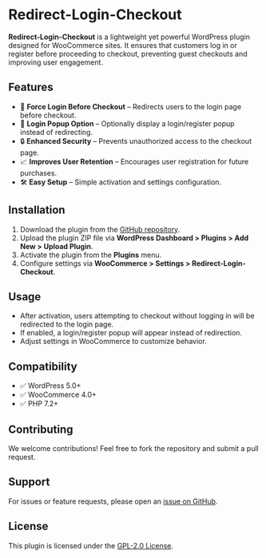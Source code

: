 # Redirect-Login-Checkout

**Redirect-Login-Checkout** is a lightweight yet powerful WordPress plugin designed for WooCommerce sites. It ensures that customers log in or register before proceeding to checkout, preventing guest checkouts and improving user engagement.

## Features

- 🚀 **Force Login Before Checkout** – Redirects users to the login page before checkout.
- 🔄 **Login Popup Option** – Optionally display a login/register popup instead of redirecting.
- 🔒 **Enhanced Security** – Prevents unauthorized access to the checkout page.
- 📈 **Improves User Retention** – Encourages user registration for future purchases.
- 🛠️ **Easy Setup** – Simple activation and settings configuration.

## Installation

1. Download the plugin from the [GitHub repository](#).
2. Upload the plugin ZIP file via **WordPress Dashboard > Plugins > Add New > Upload Plugin**.
3. Activate the plugin from the **Plugins** menu.
4. Configure settings via **WooCommerce > Settings > Redirect-Login-Checkout**.

## Usage

- After activation, users attempting to checkout without logging in will be redirected to the login page.
- If enabled, a login/register popup will appear instead of redirection.
- Adjust settings in WooCommerce to customize behavior.

## Compatibility

- ✅ WordPress 5.0+
- ✅ WooCommerce 4.0+
- ✅ PHP 7.2+

## Contributing

We welcome contributions! Feel free to fork the repository and submit a pull request.

## Support

For issues or feature requests, please open an [issue on GitHub](#).

## License

This plugin is licensed under the [GPL-2.0 License](https://www.gnu.org/licenses/gpl-2.0.html).
